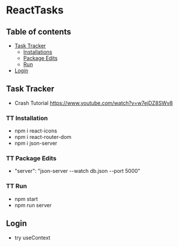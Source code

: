 # ReactTasks
## Table of contents

- [Task Tracker](#task-tracker)
  - [Installations](#tt-installation)
  - [Package Edits](#tt-package-edits)
  - [Run](#tt-run)
- [Login](#login)

## Task Tracker
- Crash Tutorial https://www.youtube.com/watch?v=w7ejDZ8SWv8
### TT Installation
- npm i react-icons
- npm i react-router-dom
- npm i json-server

### TT Package Edits
- "server": "json-server --watch db.json --port 5000"

### TT Run
- npm start
- npm run server

## Login
- try useContext 